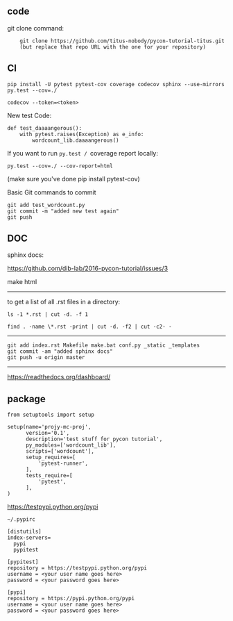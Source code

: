 ## code
git clone command:
```
    git clone https://github.com/titus-nobody/pycon-tutorial-titus.git
    (but replace that repo URL with the one for your repository)
```

## CI
```    
pip install -U pytest pytest-cov coverage codecov sphinx --use-mirrors
py.test --cov=./

codecov --token=<token>
```


New test Code:
```
def test_daaaangerous():
    with pytest.raises(Exception) as e_info:
        wordcount_lib.daaaangerous()
```
If you want to run `py.test / `coverage report locally:
```
py.test --cov=./ --cov-report=html
```
(make sure you've done pip install pytest-cov)


Basic Git commands to commit
```
git add test_wordcount.py
git commit -m "added new test again"
git push
```

## DOC

sphinx docs:

https://github.com/dib-lab/2016-pycon-tutorial/issues/3

make html

----

to get a list of all .rst files in a directory:
```
ls -1 *.rst | cut -d. -f 1

find . -name \*.rst -print | cut -d. -f2 | cut -c2- -
```
----
```
git add index.rst Makefile make.bat conf.py _static _templates
git commit -am "added sphinx docs"
git push -u origin master
```
----

https://readthedocs.org/dashboard/

## package

```
from setuptools import setup

setup(name='projy-mc-proj',
      version='0.1',
      description='test stuff for pycon tutorial',
      py_modules=['wordcount_lib'],
      scripts=['wordcount'],
      setup_requires=[
          'pytest-runner',
      ],
      tests_require=[
          'pytest',
      ],
)
```


https://testpypi.python.org/pypi

```
~/.pypirc

[distutils]
index-servers=
  pypi
  pypitest

[pypitest]
repository = https://testpypi.python.org/pypi
username = <your user name goes here>
password = <your password goes here>

[pypi]
repository = https://pypi.python.org/pypi
username = <your user name goes here>
password = <your password goes here>
```
